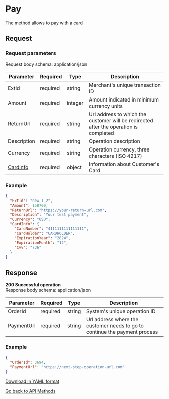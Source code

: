 # Pay
The method allows to pay with a card

## Request
### Request parameters
Request body schema: application/json

| Parameter              | Required  | Type           | Description                                                                           |
|------------------------|-----------|----------------|---------------------------------------------------------------------------------------|
| ExtId                  | required  | string         | Merchant's unique transaction ID                                                      |
| Amount                 | required  | integer<int64> | Amount indicated in minimum currency units                                            |
| ReturnUrl              | required  | string         | Url address to which the customer will be redirected after the operation is completed |
| Description            | required  | string         | Operation description                                                                 |
| Currency               | required  | string         | Operation currency, three characters  (ISO 4217)                                      |
| [CardInfo](api/dto.md) | required  | object         | Information about Customer's Card                                                     |

### Example
```JSON
{
  "ExtId": "new_T_2",
  "Amount": 158700,
  "ReturnUrl": "https://your-return-url.com",
  "Description": "Your test payment",
  "Currency": "USD",
  "CardInfo": {
    "CardNumber": "4111111111111111",
    "CardHolder": "CARDHOLDER",
    "ExpirationYear": "2024",
    "ExpirationMonth": "12",
    "Cvv": "736"
  }
}
```

## Response

**200 Successful operation**    
Response body schema: application/json

| Parameter              | Required  | Type    | Description                                                                |
|------------------------|-----------|---------|----------------------------------------------------------------------------|
| OrderId                | required  | string  | System's unique operation ID                                               |
| PaymentUrl             | required  | string  | Url address where the customer needs to go to continue the payment process |
### Example
```JSON
{
  "OrderId": 3694,
  "PaymentUrl": "https://next-step-operation-url.com"
}
```

<a href="api/Pay.yml" download>Download in YAML format</a>


[Go back to API Methods](api/api.md)
